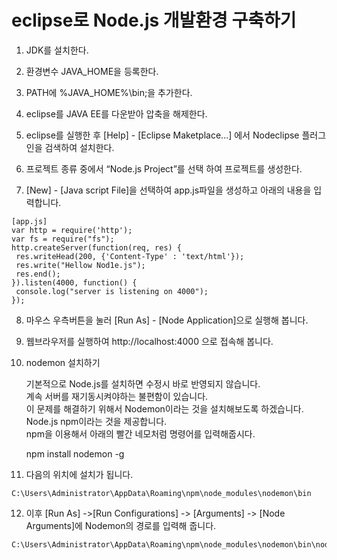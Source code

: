 # eclipse로 Node.js 개발환경 구축하기

1. JDK를 설치한다.

2. 환경변수 JAVA_HOME을 등록한다.

3. PATH에 %JAVA_HOME%\bin;을 추가한다.

4. eclipse를 JAVA EE를 다운받아 압축을 해제한다.

5. eclipse를 실행한 후 [Help] - [Eclipse Maketplace...] 에서 Nodeclipse 플러그인을  검색하여 설치한다.

6.  프로젝트 종류 중에서 “Node.js Project”를 선택 하여 프로젝트를 생성한다.

7.  [New] - [Java script File]을 선택하여 app.js파일을 생성하고 아래의 내용을 입력합니다.

   ```
   [app.js]
   var http = require('http');
   var fs = require("fs");
   http.createServer(function(req, res) {
    res.writeHead(200, {'Content-Type' : 'text/html'});
    res.write("Hellow Nod1e.js");
    res.end();
   }).listen(4000, function() {
    console.log("server is listening on 4000");
   });
   ```

8. 마우스 우측버튼을 눌러 [Run As] - [Node Application]으로 실행해 봅니다.

9. 웹브라우저를 실행하여 http://localhost:4000 으로 접속해 봅니다.

10.  nodemon 설치하기

     기본적으로 Node.js를 설치하면 수정시 바로 반영되지 않습니다.  
     계속 서버를 재기동시켜야하는 불편함이 있습니다.  
     이 문제를 해결하기 위해서 Nodemon이라는 것을 설치해보도록 하겠습니다.  
     Node.js npm이라는 것을 제공합니다.  
     npm을 이용해서 아래의 빨간 네모처럼 명령어를 입력해줍시다.  
       
     npm install nodemon -g  
          

11.  다음의 위치에 설치가 됩니다.

    C:\Users\Administrator\AppData\Roaming\npm\node_modules\nodemon\bin
    
12.  이후 [Run As] ->[Run Configurations] -> [Arguments] -> [Node Arguments]에 Nodemon의 경로를 입력해 줍니다.  
    
    C:\Users\Administrator\AppData\Roaming\npm\node_modules\nodemon\bin\nodemon.js
    

     

